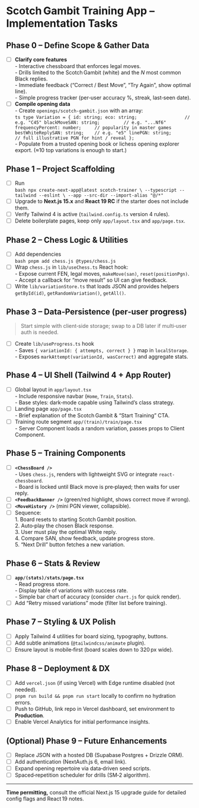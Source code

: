 # Scotch Gambit Training App – Implementation Tasks
## Phase 0 – Define Scope & Gather Data
- [ ] **Clarify core features**  
      - Interactive chessboard that enforces legal moves.  
      - Drills limited to the Scotch Gambit (white) and the *N* most common Black replies.  
      - Immediate feedback (“Correct / Best Move”, “Try Again”, show optimal line).  
      - Simple progress tracker (per‑user accuracy %, streak, last‑seen date).
- [ ] **Compile opening data**  
      - Create `openings/scotch-gambit.json` with an array:  
        ```ts
        type Variation = {
          id: string;
          eco: string;                  // e.g. "C45"
          blackMoveSAN: string;         // e.g. "...Nf6"
          frequencyPercent: number;     // popularity in master games
          bestWhiteReplySAN: string;    // e.g. "e5"
          linePGN: string;              // full illustrative PGN for hint / reveal
        };
        ```  
      - Populate from a trusted opening book or lichess opening explorer export. (≈10 top variations is enough to start.)

## Phase 1 – Project Scaffolding
- [ ] Run  
      ```bash
      npx create-next-app@latest scotch-trainer \
        --typescript --tailwind --eslint \
        --app --src-dir --import-alias "@/*"
      ```
- [ ] Upgrade to **Next.js 15.x** and **React 19 RC** if the starter does not include them.  
- [ ] Verify Tailwind 4 is active (`tailwind.config.ts` version 4 rules).  
- [ ] Delete boilerplate pages, keep only `app/layout.tsx` and `app/page.tsx`.

## Phase 2 – Chess Logic & Utilities
- [ ] Add dependencies  
      ```bash
      pnpm add chess.js @types/chess.js
      ```
- [ ] Wrap `chess.js` in `lib/useChess.ts` React hook:  
      - Expose current FEN, legal moves, `makeMove(san)`, `reset(positionPgn)`.  
      - Accept a callback for “move result” so UI can give feedback.
- [ ] Write `lib/variationStore.ts` that loads JSON and provides helpers  
      `getById(id)`, `getRandomVariation()`, `getAll()`.

## Phase 3 – Data‑Persistence (per‑user progress)
> Start simple with client‑side storage; swap to a DB later if multi‑user auth is needed.
- [ ] Create `lib/useProgress.ts` hook  
      - Saves `{ variationId: { attempts, correct } }` map in `localStorage`.  
      - Exposes `markAttempt(variationId, wasCorrect)` and aggregate stats.

## Phase 4 – UI Shell (Tailwind 4 + App Router)
- [ ] Global layout in `app/layout.tsx`  
      - Include responsive navbar (`Home`, `Train`, `Stats`).  
      - Base styles: dark‑mode capable using Tailwind’s class strategy.
- [ ] Landing page `app/page.tsx`  
      - Brief explanation of the Scotch Gambit & “Start Training” CTA.
- [ ] Training route segment `app/(train)/train/page.tsx`  
      - Server Component loads a random variation, passes props to Client Component.

## Phase 5 – Training Components
- [ ] **`<ChessBoard />`**  
      - Uses `chess.js`, renders with lightweight SVG or integrate `react-chessboard`.  
      - Board is locked until Black move is pre‑played; then waits for user reply.  
- [ ] **`<FeedbackBanner />`** (green/red highlight, shows correct move if wrong).  
- [ ] **`<MoveHistory />`** (mini PGN viewer, collapsible).  
- [ ] Sequence:  
      1. Board resets to starting Scotch Gambit position.  
      2. Auto‑play the chosen Black response.  
      3. User must play the optimal White reply.  
      4. Compare SAN, show feedback, update progress store.  
      5. “Next Drill” button fetches a new variation.

## Phase 6 – Stats & Review
- [ ] **`app/(stats)/stats/page.tsx`**  
      - Read progress store.  
      - Display table of variations with success rate.  
      - Simple bar chart of accuracy (consider `chart.js` for quick render).  
- [ ] Add “Retry missed variations” mode (filter list before training).

## Phase 7 – Styling & UX Polish
- [ ] Apply Tailwind 4 utilities for board sizing, typography, buttons.  
- [ ] Add subtle animations (`@tailwindcss/animate` plugin).  
- [ ] Ensure layout is mobile‑first (board scales down to 320 px wide).

## Phase 8 – Deployment & DX
- [ ] Add `vercel.json` (if using Vercel) with Edge runtime disabled (not needed).  
- [ ] `pnpm run build && pnpm run start` locally to confirm no hydration errors.  
- [ ] Push to GitHub, link repo in Vercel dashboard, set environment to **Production**.  
- [ ] Enable Vercel Analytics for initial performance insights.

## (Optional) Phase 9 – Future Enhancements
- [ ] Replace JSON with a hosted DB (Supabase Postgres + Drizzle ORM).  
- [ ] Add authentication (NextAuth.js 6, email link).  
- [ ] Expand opening repertoire via data‑driven seed scripts.  
- [ ] Spaced‑repetition scheduler for drills (SM‑2 algorithm).

---
**Time permitting,** consult the official Next.js 15 upgrade guide for detailed config flags and React 19 notes. 
